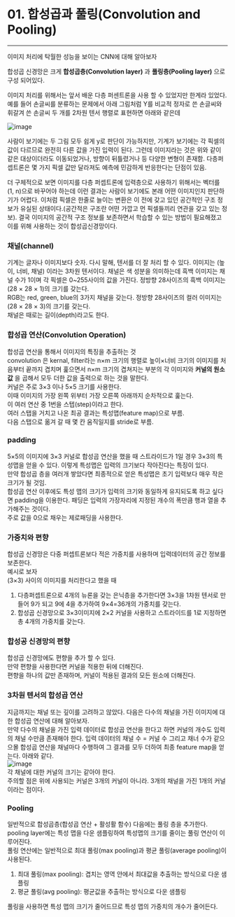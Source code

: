 # 01. 합성곱과 풀링(Convolution and Pooling)
---
이미지 처리에 탁월한 성능을 보이는 CNN에 대해 알아보자  

합성곱 신경망은 크게 **합성곱층(Convolution layer)** 과 **풀링층(Pooling layer)** 으로 구성 되어있다.  

이미지 처리를 위해서는 앞서 배운 다층 퍼센트론을 사용 할 수 있었지만 한계라 있었다. 예를 들어 손글씨를 분류하는 문제에서 아래 그림처럼 Y를 비교적 정자로 쓴 손글씨와 휘갈겨 쓴 손글씨 두 개를 2차원 텐서 행렬로 표현하면 아래와 같은데  

![image](https://user-images.githubusercontent.com/76423415/133006556-4e61b426-2e7e-46fc-866e-7745db256bc5.png)  

사람이 보기에는 두 그림 모두 쉽게 y로 판단이 가능하지만, 기계가 보기에는 각 픽셀의 값이 다르므로 완전히 다른 값을 가진 입력이 된다. 그런데 이미지라는 것은 위와 같이 같은 대상이더라도 이동되었거나, 방향이 뒤틀렸거나 등 다양한 변형이 존재함. 다층퍼셉트론은 몇 가지 픽셀 값만 달라져도 예측에 민감하게 반응한다는 단점이 있음.  

더 구체적으로 보면 이미지를 다층 퍼셉트론에 입력층으로 사용하기 위해서는 벡터를 (1, n)으로 바꾸어야 하는데 이런 결과는 사람이 보기에도 본래 어떤 이미지인지 판단하기가 어렵다. 이처럼 픽셀은 한줄로 늘이는 변환은 이 전에 갖고 있던 공간적인 구조 정보가 유실된 상태이다.(공간적은 구조란 어떤 가깝고 먼 픽셀들끼리 연관을 갖고 있는 정보). 결국 이미지의 공간적 구조 정보를 보존하면서 학습할 수 있는 방법이 필요해졌고 이를 위해 사용하는 것이 합성곱신경망이다. 

### 채널(channel)
기계는 글자나 이미지보다 숫자. 다시 말해, 텐서를 더 잘 처리 할 수 있다. 이미지는 (높이, 너비, 채널) 이라는 3차원 텐서이다. 채널은 색 성분을 의미하는데 흑백 이미지는 채널 수가 1이며 각 픽셀은 0~255사이의 값을 가진다. 정방향 28사이즈의 흑백 이미지는 (28 × 28 × 1)의 크기를 갖는다.  
RGB는 red, green, blue의 3가지 채널을 갖는다. 정방향 28사이즈의 컬러 이미지는 (28 × 28 × 3)의 크기를 갖는다.  
채널은 때로는 길이(depth)라고도 한다.  

### 합성곱 연산(Convolution Operation)
합성곱 연산을 통해서 이미지의 특징을 추출하는 것  
convolution 은 kernal, filter라는 n×m 크기의 행렬로 높이×너비 크기의 이미지를 처음부터 끝까지 겹치며 훑으면서 n×m 크기의 겹쳐지는 부분의 각 이미지와 **커널의 원소 값** 을 곱해서 모두 더한 값을 출력으로 하는 것을 말한다.  
커널은 주로 3×3 이나 5×5 크기를 사용한다.  
이때 이미지의 가장 왼쪽 위부터 가장 오른쪽 아래까지 순차적으로 훑는다.  
이 여러 연산 중 1번을 스텝(step)이라고 한다.  
여러 스탭을 거치고 나온 최공 결과는 특성맵(feature map)으로 부름.  
다음 스탭으로 옮겨 갈 때 몇 칸 움직일지를 stride로 부름.  

### padding
5×5의 이미지에 3×3 커널로 합성곱 연산을 했을 때 스트라이드가 1일 경우 3×3의 특성맵을 얻을 수 있다. 이렇게 특성맵은 입력의 크기보다 작아진다는 특징이 있다.  
만약 합성곱 층을 여러개 쌓았다면 최종적으로 얻은 특성맵은 초기 입력보다 매우 작은 크기가 될 것임.  
합성곱 연산 이후에도 특성 맵의 크기가 입력의 크기와 동일하게 유지되도록 하고 싶다면 padding을 이용한다. 패딩은 입력의 가장자리에 지정된 개수의 폭만큼 행과 열을 추가해주는 것이다.  
주로 값을 0으로 채우는 제로패딩을 사용한다. 

### 가중치와 편향
합성곱 신경망은 다중 퍼셉트론보다 적은 가중치를 사용하며 입력데이터의 공간 정보를 보존한다.  
예시로 보자  
(3×3) 사이의 이미지를 처리한다고 했을 때
1. 다층퍼셉트론으로 4개의 뉴론을 갖는 은닉층을 추가한다면 3×3을 1차원 텐서로 만들어 9가 되고 9에 4을 추가하여 9×4=36개의 가중치를 갖는다.
2. 합성곱 신경망으로 3×3이미지에 2×2 커널을 사용하고 스트라이드를 1로 지정하면 총 4개의 가중치를 갖는다. 

### 합성공 신경망의 편향
합성곱 신경망에도 편향을 추가 할 수 있다.  
만약 편향을 사용한다면 커널을 적용한 뒤에 더해진다.  
편향을 하나의 값만 존재하며, 커널이 적용된 결과의 모든 원소에 더해진다.  

### 3차원 텐서의 합성곱 연산
지금까지는 채널 또는 깊이를 고려하고 않았다. 다음은 다수의 채널을 가진 이미지에 대한 합성곱 연산에 대해 알아보자.  
만약 다수의 채널을 가진 입력 데이터로 합성곱 연산을 한다고 하면 커널의 개수도 입력의 채널 수만큼 존재해야 한다. 입력 데이터의 채널 수 = 커널 수
그리고 채너 수가 같으으몰 합성곱 연산을 채널마다 수행하여 그 결과를 모두 더하여 최종 feature map을 얻는다. 아래와 같다.  
![image](https://user-images.githubusercontent.com/76423415/133014204-3db3679f-8f74-4272-8161-f605a96efb89.png)  
각 채널에 대한 커널의 크기는 같아야 한다.  
주의할 점은 위에 사용되는 커널은 3개의 커널이 아니라. 3개의 채널을 가진 1개의 커널이라는 점이다.  

### Pooling
일반적으로 합성곱층(합성곱 연산 + 활성활 함수) 다음에는 풀링 층을 추가한다.  
pooling layer에는 특성 맵을 다운 샘플링하여 특성맵의 크기를 줄이는 풀링 연산이 이루어진다.  
풀링 연산에는 일반적으로 최대 풀링(max pooling)과 평균 풀링(average pooling)이 사용된다.
1. 최대 풀링(max pooling): 겹치는 영역 안에서 최대값을 추출하는 방식으로 다운 샘플링
2. 평균 풀링(avg pooling): 평균값을 추출하는 방식으로 다운 샘플링  

풀링을 사용하면 특성 맵의 크기가 줄어드므로 특성 맵의 가중치의 개수가 줄어든다.  


